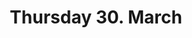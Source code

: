 ---
title: "Thursday 30. March"
weight: 1
type: programday
menu:
    main:
        weight: 2
        parent: "program"
        name: "Thursday"
---